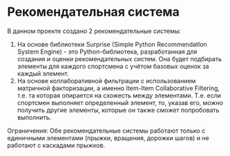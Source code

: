 # Рекомендательная система
В данном проекте создано 2 рекомендательные системы:
1. На основе библиотеки Surprise (Simple Python RecommendatIon System Engine) - это Python-библиотека, разработанная для создания и оценки рекомендательных систем. Она будет подбирать элементы для каждого спортсмена с учётом базовых оценок за каждый элемент.
2. На основе коллаборативной фильтрации с использованием матричной факторизации, а именно Item-Item Collaborative Filtering, т.е. та которая опирается на схожесть между элементами. Т.е. если спортсмен выполняет определенный элемент, то, указав его, можно получить другие элементы, которые он также сможет попробовать выполнить.

Ограничения: Обе рекомендательные системы работают только с единичными элементами (прыжки, вращения, дорожки шагов) и не работают с каскадами прыжков.
